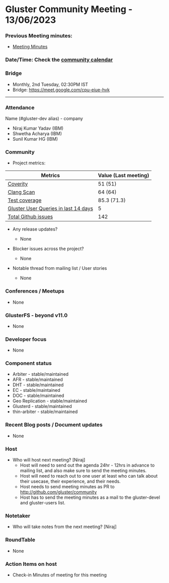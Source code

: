 # Gluster Community Meeting - 13/06/2023

### Previous Meeting minutes:

- [Meeting Minutes](https://github.com/gluster/community/tree/master/meetings)

### Date/Time: Check the [community calendar](https://calendar.google.com/event?action=TEMPLATE&tmeid=MDQ0YmRydTllMXYzdWFoMmpsbjdqNXJlYmNfMjAyMDEwMjdUMDkwMDAwWiBzYWptb2hhbUByZWRoYXQuY29t&tmsrc=sajmoham%40redhat.com&scp=ALL)

### Bridge

- Monthly, 2nd Tuesday, 02:30PM IST
- Bridge: https://meet.google.com/cpu-eiue-hvk

---

### Attendance

Name (#gluster-dev alias) - company

- Niraj Kumar Yadav (IBM)
- Shwetha Acharya (IBM)
- Sunil Kumar HG (IBM)

### Community

- Project metrics:

| Metrics                                                                                                            | Value (Last meeting) |
| ------------------------------------------------------------------------------------------------------------------ | -------------------- |
| [Coverity](https://scan.coverity.com/projects/gluster-glusterfs)                                                   | 51 (51)              |
| [Clang Scan](https://build.gluster.org/job/clang-scan/lastBuild/)                                                  | 64 (64)              |
| [Test coverage](https://build.gluster.org/job/line-coverage/lastCompletedBuild/Line_20Coverage_20Report/)          | 85.3 (71.3)          |
| [Gluster User Queries in last 14 days](https://lists.gluster.org/pipermail/gluster-users/2023-June/thread.html)    | 5                    |
| [Total Github issues](https://github.com/gluster/glusterfs/issues)                                                 | 142                  |

- Any release updates?

  - None

- Blocker issues across the project?

  - None

- Notable thread from mailing list / User stories
  - None

### Conferences / Meetups

- None

### GlusterFS - beyond v11.0

- None

### Developer focus

- None
### Component status

- Arbiter - stable/maintained
- AFR - stable/maintained
- DHT - stable/maintained
- EC - stable/maintained
- DOC - stable/maintained
- Geo Replication - stable/maintained
- Glusterd - stable/maintained
- thin-arbiter - stable/maintained

### Recent Blog posts / Document updates

- None

### Host

- Who will host next meeting? [Niraj]
  - Host will need to send out the agenda 24hr - 12hrs in advance to mailing list, and also make sure to send the meeting minutes.
  - Host will need to reach out to one user at least who can talk about their usecase, their experience, and their needs.
  - Host needs to send meeting minutes as PR to http://github.com/gluster/community
  - Host has to send the meeting minutes as a mail to the gluster-devel and gluster-users list.

### Notetaker

- Who will take notes from the next meeting? [Niraj]

### RoundTable

- None

### Action Items on host

- Check-in Minutes of meeting for this meeting
